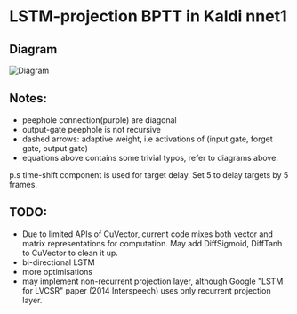 LSTM-projection BPTT in Kaldi nnet1
===
Diagram
---
![Diagram](https://raw.githubusercontent.com/dophist/kaldi-lstm/master/misc/LSTM_DIAG_EQUATION.jpg)

Notes:  
---
* peephole connection(purple) are diagonal
* output-gate peephole is not recursive
* dashed arrows: adaptive weight, i.e activations of (input gate, forget gate, output gate)
* equations above contains some trivial typos, refer to diagrams above.

p.s time-shift component is used for target delay. Set <Shift> 5 to delay targets by 5 frames.

TODO:  
---
* Due to limited APIs of CuVector, current code mixes both vector and matrix representations for computation. 
May add DiffSigmoid, DiffTanh to CuVector to clean it up.
* bi-directional LSTM  
* more optimisations
* may implement non-recurrent projection layer, although Google "LSTM for LVCSR" paper (2014 Interspeech) uses only recurrent projection layer.

